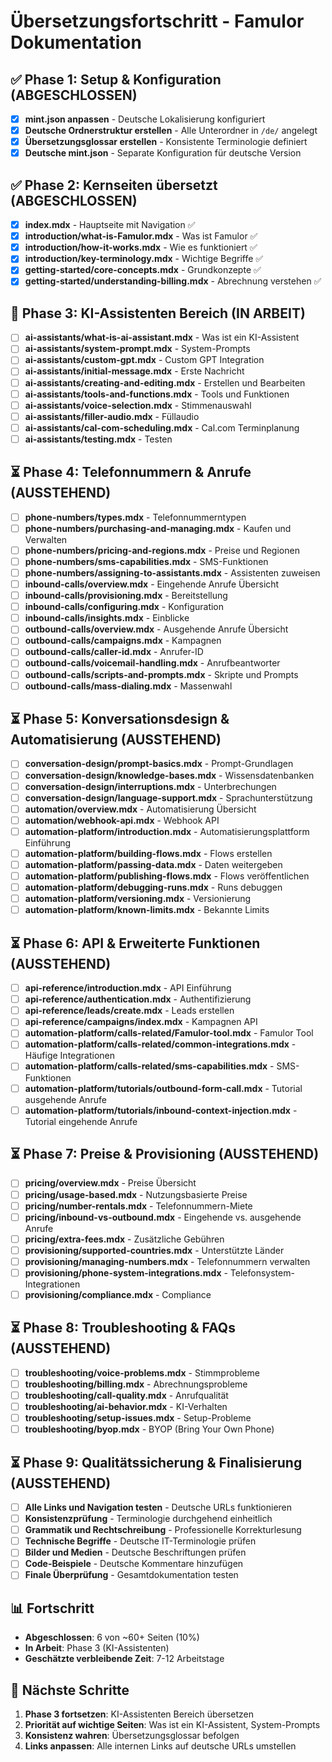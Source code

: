 # Übersetzungsfortschritt - Famulor Dokumentation

## ✅ Phase 1: Setup & Konfiguration (ABGESCHLOSSEN)

- [x] **mint.json anpassen** - Deutsche Lokalisierung konfiguriert
- [x] **Deutsche Ordnerstruktur erstellen** - Alle Unterordner in `/de/` angelegt
- [x] **Übersetzungsglossar erstellen** - Konsistente Terminologie definiert
- [x] **Deutsche mint.json** - Separate Konfiguration für deutsche Version

## ✅ Phase 2: Kernseiten übersetzt (ABGESCHLOSSEN)

- [x] **index.mdx** - Hauptseite mit Navigation ✅
- [x] **introduction/what-is-Famulor.mdx** - Was ist Famulor ✅
- [x] **introduction/how-it-works.mdx** - Wie es funktioniert ✅
- [x] **introduction/key-terminology.mdx** - Wichtige Begriffe ✅
- [x] **getting-started/core-concepts.mdx** - Grundkonzepte ✅
- [x] **getting-started/understanding-billing.mdx** - Abrechnung verstehen ✅

## 🔄 Phase 3: KI-Assistenten Bereich (IN ARBEIT)

- [ ] **ai-assistants/what-is-ai-assistant.mdx** - Was ist ein KI-Assistent
- [ ] **ai-assistants/system-prompt.mdx** - System-Prompts
- [ ] **ai-assistants/custom-gpt.mdx** - Custom GPT Integration
- [ ] **ai-assistants/initial-message.mdx** - Erste Nachricht
- [ ] **ai-assistants/creating-and-editing.mdx** - Erstellen und Bearbeiten
- [ ] **ai-assistants/tools-and-functions.mdx** - Tools und Funktionen
- [ ] **ai-assistants/voice-selection.mdx** - Stimmenauswahl
- [ ] **ai-assistants/filler-audio.mdx** - Füllaudio
- [ ] **ai-assistants/cal-com-scheduling.mdx** - Cal.com Terminplanung
- [ ] **ai-assistants/testing.mdx** - Testen

## ⏳ Phase 4: Telefonnummern & Anrufe (AUSSTEHEND)

- [ ] **phone-numbers/types.mdx** - Telefonnummerntypen
- [ ] **phone-numbers/purchasing-and-managing.mdx** - Kaufen und Verwalten
- [ ] **phone-numbers/pricing-and-regions.mdx** - Preise und Regionen
- [ ] **phone-numbers/sms-capabilities.mdx** - SMS-Funktionen
- [ ] **phone-numbers/assigning-to-assistants.mdx** - Assistenten zuweisen
- [ ] **inbound-calls/overview.mdx** - Eingehende Anrufe Übersicht
- [ ] **inbound-calls/provisioning.mdx** - Bereitstellung
- [ ] **inbound-calls/configuring.mdx** - Konfiguration
- [ ] **inbound-calls/insights.mdx** - Einblicke
- [ ] **outbound-calls/overview.mdx** - Ausgehende Anrufe Übersicht
- [ ] **outbound-calls/campaigns.mdx** - Kampagnen
- [ ] **outbound-calls/caller-id.mdx** - Anrufer-ID
- [ ] **outbound-calls/voicemail-handling.mdx** - Anrufbeantworter
- [ ] **outbound-calls/scripts-and-prompts.mdx** - Skripte und Prompts
- [ ] **outbound-calls/mass-dialing.mdx** - Massenwahl

## ⏳ Phase 5: Konversationsdesign & Automatisierung (AUSSTEHEND)

- [ ] **conversation-design/prompt-basics.mdx** - Prompt-Grundlagen
- [ ] **conversation-design/knowledge-bases.mdx** - Wissensdatenbanken
- [ ] **conversation-design/interruptions.mdx** - Unterbrechungen
- [ ] **conversation-design/language-support.mdx** - Sprachunterstützung
- [ ] **automation/overview.mdx** - Automatisierung Übersicht
- [ ] **automation/webhook-api.mdx** - Webhook API
- [ ] **automation-platform/introduction.mdx** - Automatisierungsplattform Einführung
- [ ] **automation-platform/building-flows.mdx** - Flows erstellen
- [ ] **automation-platform/passing-data.mdx** - Daten weitergeben
- [ ] **automation-platform/publishing-flows.mdx** - Flows veröffentlichen
- [ ] **automation-platform/debugging-runs.mdx** - Runs debuggen
- [ ] **automation-platform/versioning.mdx** - Versionierung
- [ ] **automation-platform/known-limits.mdx** - Bekannte Limits

## ⏳ Phase 6: API & Erweiterte Funktionen (AUSSTEHEND)

- [ ] **api-reference/introduction.mdx** - API Einführung
- [ ] **api-reference/authentication.mdx** - Authentifizierung
- [ ] **api-reference/leads/create.mdx** - Leads erstellen
- [ ] **api-reference/campaigns/index.mdx** - Kampagnen API
- [ ] **automation-platform/calls-related/Famulor-tool.mdx** - Famulor Tool
- [ ] **automation-platform/calls-related/common-integrations.mdx** - Häufige Integrationen
- [ ] **automation-platform/calls-related/sms-capabilities.mdx** - SMS-Funktionen
- [ ] **automation-platform/tutorials/outbound-form-call.mdx** - Tutorial ausgehende Anrufe
- [ ] **automation-platform/tutorials/inbound-context-injection.mdx** - Tutorial eingehende Anrufe

## ⏳ Phase 7: Preise & Provisioning (AUSSTEHEND)

- [ ] **pricing/overview.mdx** - Preise Übersicht
- [ ] **pricing/usage-based.mdx** - Nutzungsbasierte Preise
- [ ] **pricing/number-rentals.mdx** - Telefonnummern-Miete
- [ ] **pricing/inbound-vs-outbound.mdx** - Eingehende vs. ausgehende Anrufe
- [ ] **pricing/extra-fees.mdx** - Zusätzliche Gebühren
- [ ] **provisioning/supported-countries.mdx** - Unterstützte Länder
- [ ] **provisioning/managing-numbers.mdx** - Telefonnummern verwalten
- [ ] **provisioning/phone-system-integrations.mdx** - Telefonsystem-Integrationen
- [ ] **provisioning/compliance.mdx** - Compliance

## ⏳ Phase 8: Troubleshooting & FAQs (AUSSTEHEND)

- [ ] **troubleshooting/voice-problems.mdx** - Stimmprobleme
- [ ] **troubleshooting/billing.mdx** - Abrechnungsprobleme
- [ ] **troubleshooting/call-quality.mdx** - Anrufqualität
- [ ] **troubleshooting/ai-behavior.mdx** - KI-Verhalten
- [ ] **troubleshooting/setup-issues.mdx** - Setup-Probleme
- [ ] **troubleshooting/byop.mdx** - BYOP (Bring Your Own Phone)

## ⏳ Phase 9: Qualitätssicherung & Finalisierung (AUSSTEHEND)

- [ ] **Alle Links und Navigation testen** - Deutsche URLs funktionieren
- [ ] **Konsistenzprüfung** - Terminologie durchgehend einheitlich
- [ ] **Grammatik und Rechtschreibung** - Professionelle Korrekturlesung
- [ ] **Technische Begriffe** - Deutsche IT-Terminologie prüfen
- [ ] **Bilder und Medien** - Deutsche Beschriftungen prüfen
- [ ] **Code-Beispiele** - Deutsche Kommentare hinzufügen
- [ ] **Finale Überprüfung** - Gesamtdokumentation testen

## 📊 Fortschritt

- **Abgeschlossen**: 6 von ~60+ Seiten (10%)
- **In Arbeit**: Phase 3 (KI-Assistenten)
- **Geschätzte verbleibende Zeit**: 7-12 Arbeitstage

## 🎯 Nächste Schritte

1. **Phase 3 fortsetzen**: KI-Assistenten Bereich übersetzen
2. **Priorität auf wichtige Seiten**: Was ist ein KI-Assistent, System-Prompts
3. **Konsistenz wahren**: Übersetzungsglossar befolgen
4. **Links anpassen**: Alle internen Links auf deutsche URLs umstellen 
